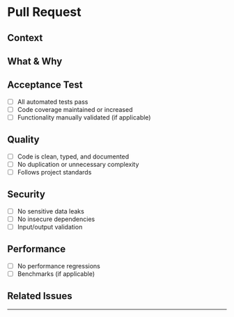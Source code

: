 
# Pull Request

## Context
<!-- Explain the context and the problem this PR solves. -->

## What & Why
<!-- Describe what was done and why. -->

## Acceptance Test
<!-- List the acceptance criteria and how to test. -->
- [ ] All automated tests pass
- [ ] Code coverage maintained or increased
- [ ] Functionality manually validated (if applicable)

## Quality
<!-- Code quality checklist. -->
- [ ] Code is clean, typed, and documented
- [ ] No duplication or unnecessary complexity
- [ ] Follows project standards

## Security
<!-- Security checklist. -->
- [ ] No sensitive data leaks
- [ ] No insecure dependencies
- [ ] Input/output validation

## Performance
<!-- Performance checklist. -->
- [ ] No performance regressions
- [ ] Benchmarks (if applicable)

## Related Issues
<!-- List related issues, if any. -->

---
